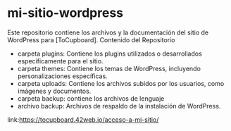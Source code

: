 # mi-sitio-wordpress

Este repositorio contiene los archivos y la documentación del sitio de WordPress para [ToCupboard].
Contenido del Repositorio

- carpeta plugins: Contiene los plugins utilizados o desarrollados específicamente para el sitio.
- carpeta themes: Contiene los temas de WordPress, incluyendo personalizaciones específicas.
- carpeta uploads: Contiene los archivos subidos por los usuarios, como imágenes y documentos.
- carpeta backup: contiene los archivos de lenguaje
- archivo backup: Archivos de respaldo de la instalación de WordPress.
  
link:https://tocupboard.42web.io/acceso-a-mi-sitio/

